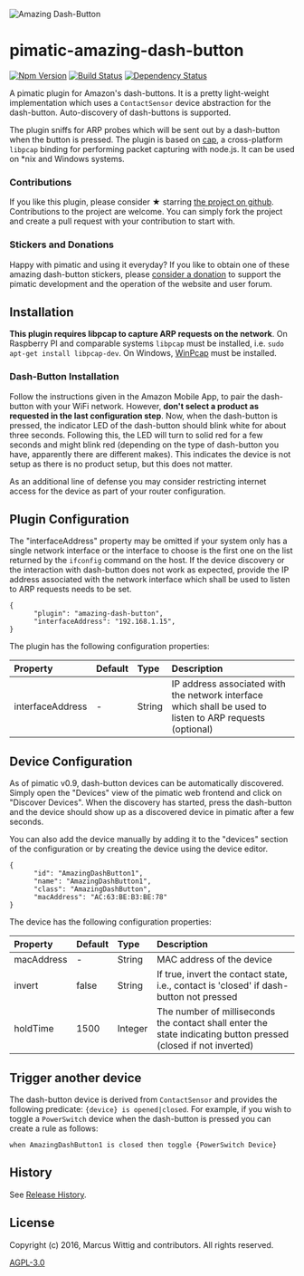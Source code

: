 ![Amazing Dash-Button](https://github.com/mwittig/pimatic-amazing-dash-button/raw/master/assets/images/dash-buttons.jpg)
# pimatic-amazing-dash-button

[![Npm Version](https://badge.fury.io/js/pimatic-amazing-dash-button.svg)](http://badge.fury.io/js/pimatic-amazing-dash-button)
[![Build Status](https://travis-ci.org/mwittig/pimatic-amazing-dash-button.svg?branch=master)](https://travis-ci.org/mwittig/pimatic-amazing-dash-button)
[![Dependency Status](https://david-dm.org/mwittig/pimatic-amazing-dash-button.svg)](https://david-dm.org/mwittig/pimatic-amazing-dash-button)


A pimatic plugin for Amazon's dash-buttons. It is a pretty light-weight implementation which uses a `ContactSensor` 
device abstraction for the dash-button. Auto-discovery of dash-buttons is supported.

The plugin sniffs for ARP probes which will be sent out by a dash-button when the 
button is pressed. The plugin is based on [cap](https://www.npmjs.com/package/cap), a
cross-platform `libpcap` binding for performing packet capturing with node.js. It can be used 
on *nix and Windows systems. 

### Contributions

If you like this plugin, please consider &#x2605; starring 
[the project on github](https://github.com/mwittig/pimatic-amazing-dash-button). Contributions to the project are  welcome. You can simply fork the project and create a pull request with 
your contribution to start with. 

### Stickers and Donations

Happy with pimatic and using it everyday? If you like to obtain one of these amazing dash-button stickers, please 
[consider a donation](https://pimatic.org/pages/donate/) to support the pimatic development and 
the operation of the website and user forum.

## Installation

**This plugin requires libpcap to capture ARP requests on the network**. On Raspberry PI and comparable systems 
`libpcap` must be installed, i.e. `sudo apt-get install libpcap-dev`. 
On Windows, [WinPcap](http://www.winpcap.org/install/default.htm) must be installed.

### Dash-Button Installation

Follow the instructions given in the Amazon Mobile App, to pair the dash-button with your WiFi network. However, **don't 
select a product as requested in the last configuration step**. Now, when the dash-button is pressed, the indicator 
LED of the dash-button should blink white for about three seconds. Following this, the LED will turn to solid red for 
a few seconds and might blink red (depending on the type of dash-button you have, apparently there are different 
makes). This indicates the device is not setup as there is no product setup, but this does not matter. 

As an additional line of defense you may consider restricting internet access for the device as part 
of your router configuration.  


## Plugin Configuration

The "interfaceAddress" property may be omitted if your system only has a single network interface or the interface to 
choose is the first one on the list returned by the `ifconfig` command on the host. If the device 
discovery or the interaction with dash-button does not work as expected, provide the IP address associated with the 
network interface which shall be used to listen to ARP requests needs to be set.

    {
          "plugin": "amazing-dash-button",
          "interfaceAddress": "192.168.1.15",
    }

The plugin has the following configuration properties:

| Property          | Default  | Type    | Description                                 |
|:------------------|:---------|:--------|:--------------------------------------------|
| interfaceAddress  | -        | String  | IP address associated with the network interface which shall be used to listen to ARP requests (optional) |


## Device Configuration

As of pimatic v0.9, dash-button devices can be automatically discovered. Simply open the "Devices" view of 
the pimatic web frontend and click on "Discover Devices". When the discovery has started, press the dash-button and 
the device should show up as a discovered device in pimatic after a few seconds.

You can also add the device manually by adding it to the "devices" section of the configuration or by creating the 
device using the device editor.

    {
          "id": "AmazingDashButton1",
          "name": "AmazingDashButton1",
          "class": "AmazingDashButton",
          "macAddress": "AC:63:BE:B3:BE:78"
    }

The device has the following configuration properties:

| Property          | Default  | Type    | Description                                 |
|:------------------|:---------|:--------|:--------------------------------------------|
| macAddress        | -        | String  | MAC address of the device                   |
| invert            | false    | String  | If true, invert the contact state, i.e., contact is 'closed' if dash-button not pressed |
| holdTime          | 1500     | Integer | The number of milliseconds the contact shall enter the state indicating button pressed (closed if not inverted) |


## Trigger another device

The dash-button device is derived from `ContactSensor` and provides the following 
predicate: `{device} is opened|closed`. For example, if you wish to toggle a `PowerSwitch` device when the dash-button 
is pressed you can create a rule as follows: 

    when AmazingDashButton1 is closed then toggle {PowerSwitch Device}

## History

See [Release History](https://github.com/mwittig/pimatic-amazing-dash-button/blob/master/HISTORY.md).

## License 

Copyright (c) 2016, Marcus Wittig and contributors. All rights reserved.

[AGPL-3.0](https://github.com/mwittig/pimatic-amazing-dash-button/blob/master/LICENSE)